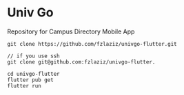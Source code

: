 # Univ Go

Repository for Campus Directory Mobile App </br>


```
git clone https://github.com/fzlaziz/univgo-flutter.git

// if you use ssh
git clone git@github.com:fzlaziz/univgo-flutter.

cd univgo-flutter
flutter pub get
flutter run
```

